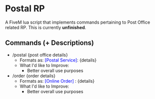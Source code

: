 # Postal RP

A FiveM lua script that implements commands pertaining to Post Office related RP. This is currently **unfinished**.

## Commands (+ Descriptions)

* /postal {post office details}
    * Formats as: <span style="color:blue">[Postal Service]</span>: {details}
    * What I'd like to Improve:
        * Better overall use purposes
* /order {order details}
    * Formats as: <span style="color:blue">[Online Order]</span> : {details}
    * What I'd like to Improve:
        * Better overall use purposes